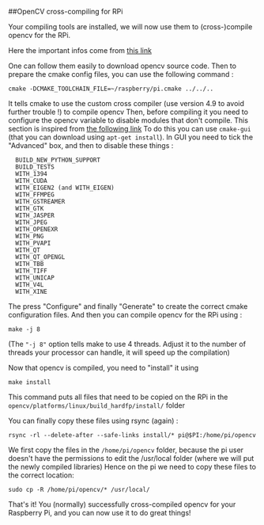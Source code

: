 ##OpenCV cross-compiling for RPi

Your compiling tools are installed, we will now use them to (cross-)compile opencv for the RPi.

Here the important infos come from [this link](http://docs.opencv.org/3.1.0/d0/d76/tutorial_arm_crosscompile_with_cmake.html)

One can follow them easily to download opencv source code. Then to prepare the cmake config files, you can use the following command :

```cmake -DCMAKE_TOOLCHAIN_FILE=~/raspberry/pi.cmake ../../..```

It tells cmake to use the custom cross compiler (use version 4.9 to avoid further trouble !) to compile opencv
Then, before compiling it you need to configure the opencv variable to disable modules that don't compile.
This section is inspired from [the following link](https://aplacetogeek.wordpress.com/qt-opencv-v4l-cross-compiling-raspberry-pi-beagle-bone/)
To do this you can use ```cmake-gui``` (that you can download using ```apt-get install```).
In GUI you need to tick the "Advanced" box, and then to disable these things :

```
  BUILD_NEW_PYTHON_SUPPORT
  BUILD_TESTS
  WITH_1394
  WITH_CUDA
  WITH_EIGEN2 (and WITH_EIGEN)
  WITH_FFMPEG
  WITH_GSTREAMER
  WITH_GTK
  WITH_JASPER
  WITH_JPEG
  WITH_OPENEXR
  WITH_PNG
  WITH_PVAPI
  WITH_QT
  WITH_QT_OPENGL
  WITH_TBB
  WITH_TIFF
  WITH_UNICAP
  WITH_V4L
  WITH_XINE
  ```

The press "Configure" and finally "Generate" to create the correct cmake configuration files.
And then you can compile opencv for the RPi using :

```make -j 8```

(The ```"-j 8"``` option tells make to use 4 threads. Adjust it to the number of threads your processor can handle, it will speed up the compilation)

Now that opencv is compiled, you need to "install" it using

```make install```

This command puts all files that need to be copied on the RPi in the ```opencv/platforms/linux/build_hardfp/install/``` folder

You can finally copy these files using rsync (again) :

```rsync -rl --delete-after --safe-links install/* pi@$PI:/home/pi/opencv```

We first copy the files in the ```/home/pi/opencv``` folder, because the pi user doesn't have the permissions to edit the /usr/local folder (where we will put the newly compiled libraries)
Hence on the pi we need to copy these files to the correct location:

```sudo cp -R /home/pi/opencv/* /usr/local/```

That's it! You (normally) successfully cross-compiled opencv for your Raspberry Pi, and you can now use it to do great things!
